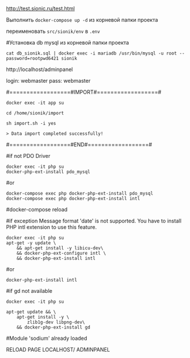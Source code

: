 http://test.sionic.ru/test.html

Выполнить ```docker-compose up -d``` из корневой папки проекта

переименовать  ```src/sionik/env``` в ```.env```

#Установка db mysql из корневой папки проекта
```
cat db_sionik.sql | docker exec -i mariadb /usr/bin/mysql -u root --password=rootpwd6421 sionik
```
http://localhost/adminpanel

login: webmaster
pass: webmaster

#==================#IMPORT#==================#
```
docker exec -it app su

cd /home/sionik/import

sh import.sh -i yes

> Data import completed successfully!
```
#==================#END#==================#

#if not PDO Driver
```
docker exec -it php su
docker-php-ext-install pdo_mysql
```
#or
```
docker-compose exec php docker-php-ext-install pdo_mysql
docker-compose exec php docker-php-ext-install intl
```
#docker-compose reload 

#if exception Message format 'date' is not supported. You have to install PHP intl extension to use this feature.
```
docker exec -it php su
apt-get -y update \
    && apt-get install -y libicu-dev\
    && docker-php-ext-configure intl \
    && docker-php-ext-install intl
```
#or 
```
docker-php-ext-install intl
```
#if gd not available 
```
docker exec -it php su

apt-get update && \
    apt-get install -y \
        zlib1g-dev libpng-dev\
    && docker-php-ext-install gd
```
#Module 'sodium' already loaded

RELOAD PAGE LOCALHOST/ ADMINPANEL








